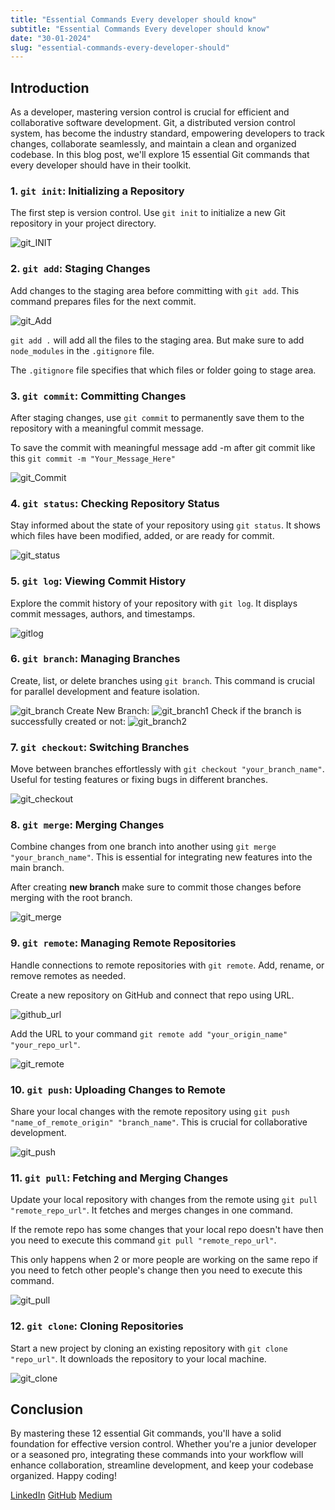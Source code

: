 ```yaml
---
title: "Essential Commands Every developer should know"
subtitle: "Essential Commands Every developer should know"
date: "30-01-2024"
slug: "essential-commands-every-developer-should"
---
```


## Introduction

As a developer, mastering version control is crucial for efficient and collaborative software development. Git, a distributed version control system, has become the industry standard, empowering developers to track changes, collaborate seamlessly, and maintain a clean and organized codebase. In this blog post, we'll explore 15 essential Git commands that every developer should have in their toolkit.

### 1. `git init`: Initializing a Repository

The first step is version control. Use `git init` to initialize a new Git repository in your project directory.

![git_INIT](https://dev-to-uploads.s3.amazonaws.com/uploads/articles/yaz44uscquomg83dm3ao.png)

### 2. `git add`: Staging Changes

Add changes to the staging area before committing with `git add`. This command prepares files for the next commit.

![git_Add](https://dev-to-uploads.s3.amazonaws.com/uploads/articles/jjol7o0xfxk34x0d0o8z.png)

`git add .` will add all the files to the staging area. But make sure to add `node_modules` in the `.gitignore` file.

The `.gitignore` file specifies that which files or folder going to stage area.

### 3. `git commit`: Committing Changes

After staging changes, use `git commit` to permanently save them to the repository with a meaningful commit message.

To save the commit with meaningful message add -m after git commit like this `git commit -m "Your_Message_Here"`

![git_Commit](https://dev-to-uploads.s3.amazonaws.com/uploads/articles/wu4eywgv7lxzfshq823k.png)

### 4. `git status`: Checking Repository Status

Stay informed about the state of your repository using `git status`. It shows which files have been modified, added, or are ready for commit.

![git_status](https://dev-to-uploads.s3.amazonaws.com/uploads/articles/pi5nd90c3jxqexfgfe6o.png)

### 5. `git log`: Viewing Commit History

Explore the commit history of your repository with `git log`. It displays commit messages, authors, and timestamps.

![gitlog](https://dev-to-uploads.s3.amazonaws.com/uploads/articles/7c0pczp9j19531csdo9m.png)

### 6. `git branch`: Managing Branches

Create, list, or delete branches using `git branch`. This command is crucial for parallel development and feature isolation.

![git_branch](https://dev-to-uploads.s3.amazonaws.com/uploads/articles/ovhjrccc5o94xdwp3h1u.png)
Create New Branch:
![git_branch1](https://dev-to-uploads.s3.amazonaws.com/uploads/articles/l9i6ixyxfemcx5o58d5e.png)
Check if the branch is successfully created or not:
![git_branch2](https://dev-to-uploads.s3.amazonaws.com/uploads/articles/cg7h6zyja7sxb7ooapid.png)

### 7. `git checkout`: Switching Branches

Move between branches effortlessly with `git checkout "your_branch_name"`. Useful for testing features or fixing bugs in different branches.

![git_checkout](https://dev-to-uploads.s3.amazonaws.com/uploads/articles/f7x2apn4mjid5xrle1bf.png)

### 8. `git merge`: Merging Changes

Combine changes from one branch into another using `git merge "your_branch_name"`. This is essential for integrating new features into the main branch.

After creating **new branch** make sure to commit those changes before merging with the root branch.

![git_merge](https://dev-to-uploads.s3.amazonaws.com/uploads/articles/6g9czmku2bymtmuhwmsz.png)

### 9. `git remote`: Managing Remote Repositories

Handle connections to remote repositories with `git remote`. Add, rename, or remove remotes as needed.

Create a new repository on GitHub and connect that repo using URL.

![github_url](https://dev-to-uploads.s3.amazonaws.com/uploads/articles/zgbar6ann63msm1xr08m.png)

Add the URL to your command `git remote add "your_origin_name" "your_repo_url"`.

![git_remote](https://dev-to-uploads.s3.amazonaws.com/uploads/articles/4ld2iw0j7o2bcib04yxf.png)

### 10. `git push`: Uploading Changes to Remote

Share your local changes with the remote repository using `git push "name_of_remote_origin" "branch_name"`. This is crucial for collaborative development.

![git_push](https://dev-to-uploads.s3.amazonaws.com/uploads/articles/mswjzyl8h9iy83igqfqw.png)

### 11. `git pull`: Fetching and Merging Changes

Update your local repository with changes from the remote using `git pull "remote_repo_url"`. It fetches and merges changes in one command.

If the remote repo has some changes that your local repo doesn't have then you need to execute this command `git pull "remote_repo_url"`.

This only happens when 2 or more people are working on the same repo if you need to fetch other people's change then you need to execute this command.

![git_pull](https://dev-to-uploads.s3.amazonaws.com/uploads/articles/8jklrxafi0kpnle9pkce.png)

### 12. `git clone`: Cloning Repositories

Start a new project by cloning an existing repository with `git clone "repo_url"`. It downloads the repository to your local machine.

![git_clone](https://dev-to-uploads.s3.amazonaws.com/uploads/articles/i6tudv2wh8wa2ghriprc.png)

## Conclusion

By mastering these 12 essential Git commands, you'll have a solid foundation for effective version control. Whether you're a junior developer or a seasoned pro, integrating these commands into your workflow will enhance collaboration, streamline development, and keep your codebase organized. Happy coding!

[LinkedIn](https://www.linkedin.com/in/prathamesh0407/)
[GitHub](https://github.com/PrathameshhW/)
[Medium](https://medium.com/@prathameshj0407)
